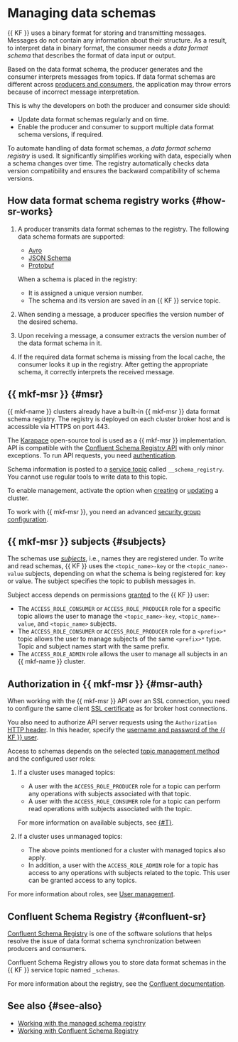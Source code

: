 # Managing data schemas

{{ KF }} uses a binary format for storing and transmitting messages. Messages do not contain any information about their structure. As a result, to interpret data in binary format, the consumer needs a _data format schema_ that describes the format of data input or output.

Based on the data format schema, the producer generates and the consumer interprets messages from topics. If data format schemas are different across [producers and consumers](../../managed-kafka/concepts/producers-consumers.md), the application may throw errors because of incorrect message interpretation.

This is why the developers on both the producer and consumer side should:

* Update data format schemas regularly and on time.
* Enable the producer and consumer to support multiple data format schema versions, if required.

To automate handling of data format schemas, a _data format schema registry_ is used. It significantly simplifies working with data, especially when a schema changes over time. The registry automatically checks data version compatibility and ensures the backward compatibility of schema versions.

## How data format schema registry works {#how-sr-works}

1. A producer transmits data format schemas to the registry. The following data schema formats are supported:

   * [Avro](https://avro.apache.org/)
   * [JSON Schema](https://json-schema.org/)
   * [Protobuf](https://protobuf.dev/)

   When a schema is placed in the registry:

   * It is assigned a unique version number.
   * The schema and its version are saved in an {{ KF }} service topic.

1. When sending a message, a producer specifies the version number of the desired schema.
1. Upon receiving a message, a consumer extracts the version number of the data format schema in it.
1. If the required data format schema is missing from the local cache, the consumer looks it up in the registry. After getting the appropriate schema, it correctly interprets the received message.

## {{ mkf-msr }} {#msr}

{{ mkf-name }} clusters already have a built-in {{ mkf-msr }} data format schema registry. The registry is deployed on each cluster broker host and is accessible via HTTPS on port 443.

The [Karapace](https://github.com/Aiven-Open/karapace) open-source tool is used as a {{ mkf-msr }} implementation. API is compatible with the [Confluent Schema Registry API](https://docs.confluent.io/platform/current/schema-registry/develop/api.html) with only minor exceptions. To run API requests, you need [authentication](#msr-auth).

Schema information is posted to a [service topic](./topics.md#service-topics) called `__schema_registry`. You cannot use regular tools to write data to this topic.

To enable management, activate the option when [creating](../operations/cluster-create.md) or [updating](../operations/cluster-update.md#change-additional-settings) a cluster.


To work with {{ mkf-msr }}, you need an advanced [security group configuration](../operations/connect/index.md#configuring-security-groups).


## {{ mkf-msr }} subjects {#subjects}

The schemas use _[subjects](https://docs.confluent.io/platform/current/schema-registry/develop/api.html#subjects)_, i.e., names they are registered under. To write and read schemas, {{ KF }} uses the `<topic_name>-key` or the `<topic_name>-value` subjects, depending on what the schema is being registered for: key or value. The subject specifies the topic to publish messages in.

Subject access depends on permissions [granted](../operations/cluster-accounts.md#grant-permission) to the {{ KF }} user:

* The `ACCESS_ROLE_CONSUMER` or `ACCESS_ROLE_PRODUCER` role for a specific topic allows the user to manage the `<topic_name>-key`, `<topic_name>-value`, and `<topic_name>` subjects.
* The `ACCESS_ROLE_CONSUMER` or `ACCESS_ROLE_PRODUCER` role for a `<prefix>*` topic allows the user to manage subjects of the same `<prefix>*` type. Topic and subject names start with the same prefix.
* The `ACCESS_ROLE_ADMIN` role allows the user to manage all subjects in an {{ mkf-name }} cluster.

## Authorization in {{ mkf-msr }} {#msr-auth}

When working with the {{ mkf-msr }} API over an SSL connection, you need to configure the same client [SSL certificate](../operations/connect#get-ssl-cert) as for broker host connections.

You also need to authorize API server requests using the `Authorization` [HTTP header](https://en.wikipedia.org/wiki/Basic_access_authentication). In this header, specify the [username and password of the {{ KF }} user](../operations/cluster-accounts#create-user).

Access to schemas depends on the selected [topic management method](./topics.md#management) and the configured user roles:

1. If a cluster uses managed topics:

   * A user with the `ACCESS_ROLE_PRODUCER` role for a topic can perform any operations with subjects associated with that topic.
   * A user with the `ACCESS_ROLE_CONSUMER` role for a topic can perform read operations with subjects associated with the topic.

   For more information on available subjects, see [{#T}](#subjects).

1. If a cluster uses unmanaged topics:

   * The above points mentioned for a cluster with managed topics also apply.
   * In addition, a user with the `ACCESS_ROLE_ADMIN` role for a topic has access to any operations with subjects related to the topic. This user can be granted access to any topics.

For more information about roles, see [User management](../operations/cluster-accounts.md).

## Confluent Schema Registry {#confluent-sr}

[Confluent Schema Registry](https://docs.confluent.io/platform/current/schema-registry/index.html) is one of the software solutions that helps resolve the issue of data format schema synchronization between producers and consumers.

Confluent Schema Registry allows you to store data format schemas in the {{ KF }} service topic named `_schemas`.

For more information about the registry, see the [Confluent documentation](https://docs.confluent.io/platform/current/schema-registry/index.html).

## See also {#see-also}

* [Working with the managed schema registry](../tutorials/managed-schema-registry.md)
* [Working with Confluent Schema Registry](../tutorials/confluent-schema-registry.md)
